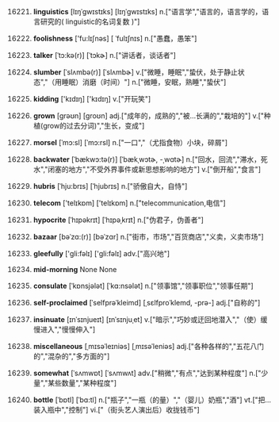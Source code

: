 16221. **linguistics**
[lɪŋˈgwɪstɪks]  [lɪŋˈɡwɪstɪks]
n.["语言学","语言的，语言学的，语言研究的( linguistic的名词复数 )"]  

16222. **foolishness**
['fu:lɪʃnəs]  [ ˈfulɪʃnɪs]
n.["愚蠢，愚笨"]  

16223. **talker**
[ˈtɔ:kə(r)]  [ˈtɔkɚ]
n.["讲话者，谈话者"]  

16224. **slumber**
[ˈslʌmbə(r)]  [ˈslʌmbɚ]
v.["微睡，睡眠","蛰伏，处于静止状态","（用睡眠）消磨（时间）"]  n.["微睡，安眠，熟睡","蛰伏"]  

16225. **kidding**
['kɪdɪŋ]  ['kɪdɪŋ]
v.["开玩笑"]  

16226. **grown**
[grəʊn]  [groʊn]
adj.["成年的，成熟的","被…长满的","栽培的"]  v.["种植(grow的过去分词)","生长，变成"]  

16227. **morsel**
[ˈmɔ:sl]  [ˈmɔ:rsl]
n.["一口","（尤指食物）小块，碎屑"]  

16228. **backwater**
[ˈbækwɔ:tə(r)]  [ˈbækˌwɔtɚ, -ˌwɑtɚ]
n.["回水，回流","滞水，死水","闭塞的地方","不受外界事件或新思想影响的地方"]  v.["倒开船","食言"]  

16229. **hubris**
[ˈhju:brɪs]  [ˈhjubrɪs]
n.["骄傲自大，自恃"]  

16230. **telecom**
['telɪkɒm]  ['telɪkɒm]
n.["telecommunication,电信"]  

16231. **hypocrite**
[ˈhɪpəkrɪt]  [ˈhɪpəˌkrɪt]
n.["伪君子，伪善者"]  

16232. **bazaar**
[bəˈzɑ:(r)]  [bəˈzɑr]
n.["街市，市场","百货商店","义卖，义卖市场"]  

16233. **gleefully**
['ɡli:fəlɪ]  ['ɡli:fəlɪ]
adv.["高兴地"]  

16234. **mid-morning**
None
None

16235. **consulate**
[ˈkɒnsjələt]  [ˈkɑ:nsələt]
n.["领事馆","领事职位","领事任期"]  

16236. **self-proclaimed**
[ˈselfprəˈkleimd]  [ˌsɛlfproˈklemd, -prə-]
adj.["自称的"]  

16237. **insinuate**
[ɪnˈsɪnjueɪt]  [ɪnˈsɪnjuˌet]
v.["暗示","巧妙或迂回地潜入","（使）缓慢进入","慢慢伸入"]  

16238. **miscellaneous**
[ˌmɪsəˈleɪniəs]  [ˌmɪsəˈleniəs]
adj.["各种各样的","五花八门的","混杂的","多方面的"]  

16239. **somewhat**
[ˈsʌmwɒt]  [ˈsʌmwʌt]
adv.["稍微","有点","达到某种程度"]  n.["少量","某些数量","某种程度"]  

16240. **bottle**
[ˈbɒtl]  [ˈbɑ:tl]
n.["瓶子","一瓶（的量）","（婴儿）奶瓶","酒"]  vt.["把…装入瓶中","控制"]  vi.["（街头艺人演出后）收拢钱币"]  

